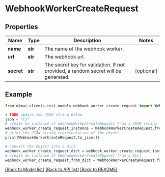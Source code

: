 # WebhookWorkerCreateRequest


## Properties

Name | Type | Description | Notes
------------ | ------------- | ------------- | -------------
**name** | **str** | The name of the webhook worker. | 
**url** | **str** | The webhook url. | 
**secret** | **str** | The secret key for validation. If not provided, a random secret will be generated. | [optional] 

## Example

```python
from mtmai.clients.rest.models.webhook_worker_create_request import WebhookWorkerCreateRequest

# TODO update the JSON string below
json = "{}"
# create an instance of WebhookWorkerCreateRequest from a JSON string
webhook_worker_create_request_instance = WebhookWorkerCreateRequest.from_json(json)
# print the JSON string representation of the object
print(WebhookWorkerCreateRequest.to_json())

# convert the object into a dict
webhook_worker_create_request_dict = webhook_worker_create_request_instance.to_dict()
# create an instance of WebhookWorkerCreateRequest from a dict
webhook_worker_create_request_from_dict = WebhookWorkerCreateRequest.from_dict(webhook_worker_create_request_dict)
```
[[Back to Model list]](../README.md#documentation-for-models) [[Back to API list]](../README.md#documentation-for-api-endpoints) [[Back to README]](../README.md)


